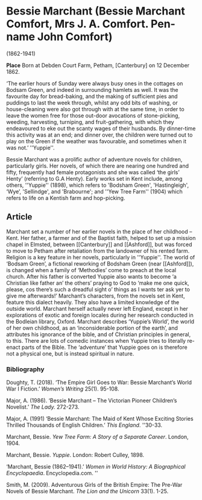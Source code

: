 # Bessie Marchant (Bessie Marchant Comfort, Mrs J. A. Comfort. Pen-name John Comfort)
(1862-1941)


**Place** Born at Debden Court Farm, Petham, [Canterbury] on 12 December 1862.


‘The earlier hours of Sunday were always busy ones in the cottages on Bodsam Green, and indeed in surrounding hamlets as well. It was the favourite day for bread-baking, and the making of sufficient pies and puddings to last the week through, whilst any odd bits of washing, or house-cleaning were also got through with at the same time, in order to leave the women free for those out-door avocations of stone-picking, weeding, harvesting, turniping, and fruit-gathering, with which they endeavoured to eke out the scanty wages of their husbands. By dinner-time this activity was at an end; and dinner over, the children were turned out to play on the Green if the weather was favourable, and sometimes when it was not.’
''Yuppie''.


Bessie Marchant was a prolific author of adventure novels for children, particularly girls. Her novels, of which there are nearing one hundred and fifty, frequently had female protagonists and she was called ‘the girls’ Henty’ (referring to G.A Henty).
Early works set in Kent include, among others, ''Yuppie'' (1898), which refers to 'Bodsham Green', 'Hastingleigh', ‘Wye’, 'Sellindge', and 'Brabourne'; and ''Yew Tree Farm'' (1904) which refers to life on a Kentish farm and hop-picking.


## Article 

Marchant set a number of her earlier novels in the place of her childhood – Kent. Her father, a farmer and of the Baptist faith, helped to set up a mission chapel in Elmsted, between [[Canterbury]] and [[Ashford]], but was forced to move to Petham after retaliation from the landowner of his rented farm. Religion is a key feature in her novels, particularly in ''Yuppie''. The world of ‘Bodsam Green’, a fictional reworking of Bodsham Green (near [[Ashford]]), is changed when a family of ‘Methodies’ come to preach at the local church. After his father is converted Yuppie also wants to become ‘a Christian like father an’ the others’ praying to God to ‘make me one quick, please, cos there’s such a dreadful sight o’ things as I wants ter ask yer to give me afterwards!’ Marchant’s characters, from the novels set in Kent, feature this dialect heavily. They also have a limited knowledge of the outside world. Marchant herself actually never left England, except in her explorations of exotic and foreign locales during her research conducted in the Bodleian library, Oxford. Marchant describes ‘Yuppie’s World’, the world of her own childhood, as an ‘inconsiderable portion of the earth’, and attributes his ignorance of the bible, and of Christian principles in general, to this. There are lots of comedic instances when Yuppie tries to literally re-enact parts of the Bible.  The ‘adventure’ that Yuppie goes on is therefore not a physical one, but is instead spiritual in nature.



### Bibliography

Doughty, T. (2018). ‘The Empire Girl Goes to War: Bessie Marchant’s World War I Fiction.’
_Women’s Writing_ 25(1). 95-108.

Major, A. (1986). ‘Bessie Marchant – The Victorian Pioneer Children’s Novelist.’ _The Lady._
272-273.

Major, A. (1991) ‘Bessie Marchant: The Maid of Kent Whose Exciting Stories Thrilled
Thousands of English Children.’ _This England_. ''30-33.

Marchant, Bessie. _Yew Tree Farm: A Story of a Separate Career_. London, 1904.

Marchant, Bessie. _Yuppie_. London: Robert Culley, 1898. 

‘Marchant, Bessie (1862–1941).’ _Women in World History: A Biographical Encyclopaedia_.
Encyclopedia.com. ''

Smith, M. (2009). Adventurous Girls of the British Empire: The Pre-War Novels of Bessie
Marchant. _The Lion and the Unicorn_ 33(1). 1-25.
